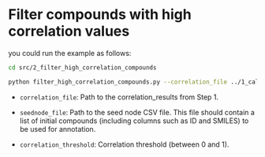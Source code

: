 # Filter compounds with high correlation values

you could run the example as follows:

```sh
cd src/2_filter_high_correlation_compounds

python filter_high_correlation_compounds.py --correlation_file ../1_calculate_correlation/correlation_results.csv --seednode_file test_files/seednode.csv --correlation_threshold 0.7
```

- `correlation_file`: Path to the correlation_results from Step 1.

- `seednode_file`: Path to the seed node CSV file. This file should contain a list of initial compounds (including columns such as ID and SMILES) to be used for annotation.

- `correlation_threshold`: Correlation threshold (between 0 and 1).
